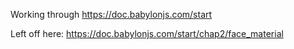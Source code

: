Working through https://doc.babylonjs.com/start


Left off here:
https://doc.babylonjs.com/start/chap2/face_material